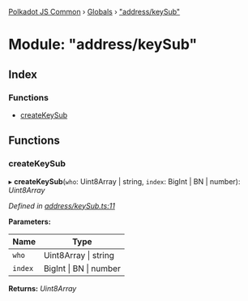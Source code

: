 [Polkadot JS Common](../README.md) › [Globals](../globals.md) › ["address/keySub"](_address_keysub_.md)

# Module: "address/keySub"

## Index

### Functions

* [createKeySub](_address_keysub_.md#createkeysub)

## Functions

###  createKeySub

▸ **createKeySub**(`who`: Uint8Array | string, `index`: BigInt | BN | number): *Uint8Array*

*Defined in [address/keySub.ts:11](https://github.com/polkadot-js/common/blob/5d0abef9/packages/util-crypto/src/address/keySub.ts#L11)*

**Parameters:**

Name | Type |
------ | ------ |
`who` | Uint8Array &#124; string |
`index` | BigInt &#124; BN &#124; number |

**Returns:** *Uint8Array*
